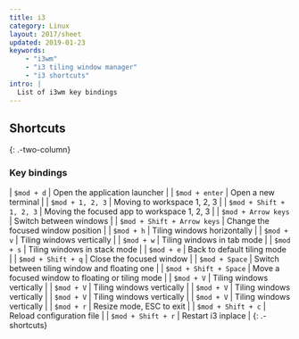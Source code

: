 ```yaml
---
title: i3
category: Linux
layout: 2017/sheet
updated: 2019-01-23
keywords:
    - "i3wm"
    - "i3 tiling window manager"
    - "i3 shortcuts"
intro: |
  List of i3wm key bindings 
---
```


Shortcuts
---------
{: .-two-column}

### Key bindings

| `$mod + d` | Open the application launcher |
| `$mod + enter` | Open a new terminal |
| `$mod + 1, 2, 3` | Moving to workspace 1, 2, 3 |
| `$mod + Shift + 1, 2, 3` | Moving the focused app to workspace 1, 2, 3 |
| `$mod + Arrow keys` | Switch between windows |
| `$mod + Shift + Arrow keys` | Change the focused window position |
| `$mod + h` | Tiling windows horizontally |
| `$mod + v` | Tiling windows vertically |
| `$mod + w` | Tiling windows in tab mode |
| `$mod + s` | Tiling windows in stack mode |
| `$mod + e` | Back to default tiling mode |
| `$mod + Shift + q` | Close the focused window |
| `$mod + Space` | Switch between tiling window and floating one |
| `$mod + Shift + Space` | Move a focused window to floating or tiling mode |
| `$mod + V` | Tiling windows vertically |
| `$mod + V` | Tiling windows vertically |
| `$mod + V` | Tiling windows vertically |
| `$mod + V` | Tiling windows vertically |
| `$mod + V` | Tiling windows vertically |
| `$mod + r` | Resize mode, ESC to exit |
| `$mod + Shift + c` | Reload configuration file |
| `$mod + Shift + r` | Restart i3 inplace |
{: .-shortcuts}